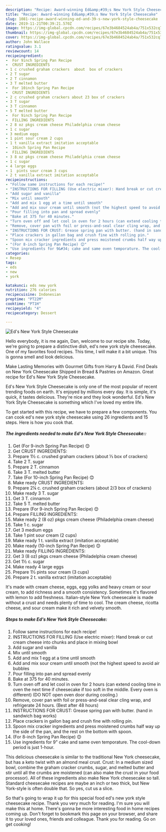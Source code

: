 ```yaml
---
description: "Recipe: Award-winning Ed&amp;#39;s New York Style Cheesecake"
title: "Recipe: Award-winning Ed&amp;#39;s New York Style Cheesecake"
slug: 1081-recipe-award-winning-ed-and-39-s-new-york-style-cheesecake
date: 2019-11-21T00:39:21.570Z
image: https://img-global.cpcdn.com/recipes/67e3b4684524ab4a/751x532cq70/eds-new-york-style-cheesecake-recipe-main-photo.jpg
thumbnail: https://img-global.cpcdn.com/recipes/67e3b4684524ab4a/751x532cq70/eds-new-york-style-cheesecake-recipe-main-photo.jpg
cover: https://img-global.cpcdn.com/recipes/67e3b4684524ab4a/751x532cq70/eds-new-york-style-cheesecake-recipe-main-photo.jpg
author: John Wallace
ratingvalue: 3.1
reviewcount: 14
recipeingredient:
-  For 9inch Spring Pan Recipe 
-  CRUST INGREDIENTS
- 1 c crushed graham crackers  about  box of crackers
- 2 T sugar
- 2 T cinnamon
- 3 T melted butter
-  For 10inch Spring Pan Recipe 
-  CRUST INGREDIENTS
- 2 c crushed graham crackers about 23 box of crackers
- 3 T sugar
- 3 T cinnamon
- 5 T melted butter
-  For 9inch Spring Pan Recipe 
-  FILLING INGREDIENTS
- 2 8 oz pkgs cream cheese Philadelphia cream cheese
- 1 c sugar
- 3 medium eggs
- 1 pint sour cream 2 cups
- 1 t vanilla extract imitation acceptable
-  10inch Spring Pan Recipe 
-  FILLING INGREDIENTS
- 3 8 oz pkgs cream cheese Philadelphia cream cheese
- 1 c sugar
- 4 large eggs
- 1  pints sour cream 3 cups
- 2 t vanilla extract imitation acceptable
recipeinstructions:
- "Follow same instructions for each recipe!"
- "INSTRUCTIONS FOR FILLING (Use electric mixer): Hand break or cut cream cheese into chunks and place in mixing bowl"
- "Add sugar and vanilla"
- "Mix until smooth"
- "Add and mix 1 egg at a time until smooth"
- "Add and mix sour cream until smooth (not the highest speed to avoid air bubbles"
- "Pour filling into pan and spread evenly"
- "Bake at 375 for 40 minutes."
- "Turn oven off and let cool in oven for 2 hours (can extend cooling time in oven the next time if cheesecake if too soft in the middle. Every oven is different) (DO NOT open oven door during cooling.)"
- "Remove, cover pan with foil or press-and-seal clear cling wrap, and refrigerate 24 hours. (Best after 48 hours)"
- "INSTRUCTIONS FOR CRUST: Grease spring pan with butter. (hand in sandwich bag works)"
- "Place crackers in gallon bag and crush fine with rolling pin."
- "Spoon mix cracker ingredients and press moistened crumbs half way up the side of the pan, and the rest on the bottom with spoon."
- "(For 8-inch Spring Pan Recipe) 😊"
- "Use ingredients for 9&#34; cake and same oven temporature. The cool-down period is just 1-hour."
categories:
- Resep
tags:
- eds
- new
- york

katakunci: eds new york
nutrition: 276 calories
recipecuisine: Indonesian
preptime: "PT22M"
cooktime: "PT1H"
recipeyield: "4"
recipecategory: Dessert

---
```



![Ed&#39;s New York Style Cheesecake](https://img-global.cpcdn.com/recipes/67e3b4684524ab4a/751x532cq70/eds-new-york-style-cheesecake-recipe-main-photo.jpg)

Hello everybody, it is me again, Dan, welcome to our recipe site. Today, we're going to prepare a distinctive dish, ed&#39;s new york style cheesecake. One of my favorites food recipes. This time, I will make it a bit unique. This is gonna smell and look delicious.

Make Lasting Memories with Gourmet Gifts from Harry &amp; David. Find Deals on New York Cheesecake Shipped in Bread &amp; Pastries on Amazon. Great recipe for Ed&#39;s New York Style Cheesecake.

Ed&#39;s New York Style Cheesecake is only one of the most popular of recent trending foods on earth. It's enjoyed by millions every day. It is simple, it's quick, it tastes delicious. They're nice and they look wonderful. Ed&#39;s New York Style Cheesecake is something which I've loved my entire life.


To get started with this recipe, we have to prepare a few components. You can cook ed&#39;s new york style cheesecake using 26 ingredients and 15 steps. Here is how you cook that.

##### The ingredients needed to make Ed&#39;s New York Style Cheesecake::

1. Get  (For 9-inch Spring Pan Recipe) 😊
1. Get  CRUST INGREDIENTS:
1. Prepare 1½ c. crushed graham crackers  (about ⅓ box of crackers)
1. Take 2 T. sugar
1. Prepare 2 T. cinnamon
1. Take 3 T. melted butter
1. Take  (For 10-inch Spring Pan Recipe) 😊
1. Make ready  CRUST INGREDIENTS:
1. Prepare 2¼ c. crushed graham crackers (about 2/3 box of crackers)
1. Make ready 3 T. sugar
1. Get 3 T. cinnamon
1. Take 5 T. melted butter
1. Prepare  (For 9-inch Spring Pan Recipe) 😊
1. Prepare  FILLING INGREDIENTS:
1. Make ready 2 (8 oz) pkgs cream cheese (Philadelphia cream cheese)
1. Take 1 c. sugar
1. Get 3 medium eggs
1. Take 1 pint sour cream (2 cups)
1. Make ready 1 t. vanilla extract (imitation acceptable)
1. Make ready  (10-inch Spring Pan Recipe) 😊
1. Make ready  FILLING INGREDIENTS:
1. Get 3 (8 oz) pkgs cream cheese (Philadelphia cream cheese)
1. Get 1½ c. sugar
1. Make ready 4 large eggs
1. Prepare 1½  pints sour cream (3 cups)
1. Prepare 2 t. vanilla extract (imitation acceptable)


It&#39;s made with cream cheese, eggs, egg yolks and heavy cream or sour cream, to add richness and a smooth consistency. Sometimes it&#39;s flavored with lemon to add freshness. Italian-style New York cheesecake is made without a crust and needs plenty of time to cool. The cream cheese, ricotta cheese, and sour cream make it rich and velvety smooth. 

##### Steps to make Ed&#39;s New York Style Cheesecake:

1. Follow same instructions for each recipe!
1. INSTRUCTIONS FOR FILLING (Use electric mixer): Hand break or cut cream cheese into chunks and place in mixing bowl
1. Add sugar and vanilla
1. Mix until smooth
1. Add and mix 1 egg at a time until smooth
1. Add and mix sour cream until smooth (not the highest speed to avoid air bubbles
1. Pour filling into pan and spread evenly
1. Bake at 375 for 40 minutes.
1. Turn oven off and let cool in oven for 2 hours (can extend cooling time in oven the next time if cheesecake if too soft in the middle. Every oven is different) (DO NOT open oven door during cooling.)
1. Remove, cover pan with foil or press-and-seal clear cling wrap, and refrigerate 24 hours. (Best after 48 hours)
1. INSTRUCTIONS FOR CRUST: Grease spring pan with butter. (hand in sandwich bag works)
1. Place crackers in gallon bag and crush fine with rolling pin.
1. Spoon mix cracker ingredients and press moistened crumbs half way up the side of the pan, and the rest on the bottom with spoon.
1. (For 8-inch Spring Pan Recipe) 😊
1. Use ingredients for 9&#34; cake and same oven temporature. The cool-down period is just 1-hour.


This delicious cheesecake is similar to the traditional New York cheesecake, but has a keto twist with an almond meal crust. Crust: In a medium sized bowl, combine the graham cracker crumbs, sugar, and melted butter and stir until all the crumbs are moistened (can also make the crust in your food processor). All of these ingredients also make New York cheesecake so tall. Standard cheesecake recipes are maybe an inch or two thick, but New York-style is often double that. So yes, cut us a slice. 

So that's going to wrap it up for this special food ed&#39;s new york style cheesecake recipe. Thank you very much for reading. I'm sure you will make this at home. There's gonna be more interesting food in home recipes coming up. Don't forget to bookmark this page on your browser, and share it to your loved ones, friends and colleague. Thank you for reading. Go on get cooking!
